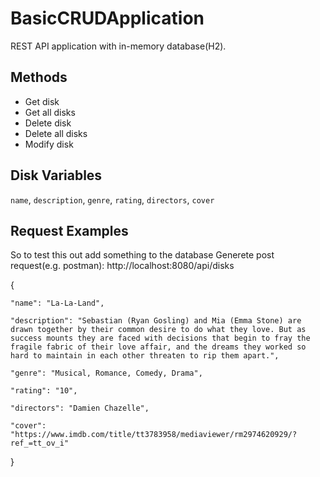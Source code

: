 
# BasicCRUDApplication

REST API application with in-memory database(H2).




## Methods

- Get disk
- Get all disks
- Delete disk
- Delete all disks
- Modify disk




## Disk Variables



`name`, `description`, `genre`, `rating`, `directors`, `cover`




## Request Examples
So to test this out add something to the database
Generete post request(e.g. postman): http://localhost:8080/api/disks

{

    "name": "La-La-Land",

    "description": "Sebastian (Ryan Gosling) and Mia (Emma Stone) are drawn together by their common desire to do what they love. But as success mounts they are faced with decisions that begin to fray the fragile fabric of their love affair, and the dreams they worked so hard to maintain in each other threaten to rip them apart.",

    "genre": "Musical, Romance, Comedy, Drama",

    "rating": "10",

    "directors": "Damien Chazelle",

    "cover": "https://www.imdb.com/title/tt3783958/mediaviewer/rm2974620929/?ref_=tt_ov_i"
}



